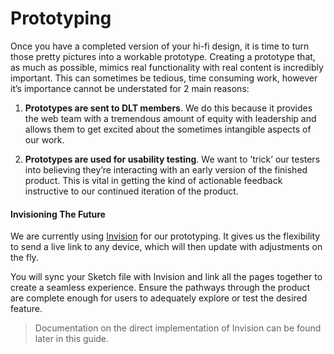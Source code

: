 # Prototyping

Once you have a completed version of your hi-fi design, it is time to turn those pretty pictures into a workable prototype. Creating a prototype that, as much as possible, mimics real functionality with real content is incredibly important. This can sometimes be tedious, time consuming work, however it’s importance cannot be understated for 2 main reasons:

1. **Prototypes are sent to DLT members**. We do this because it provides the web team with a tremendous amount of equity with leadership and allows them to get excited about the sometimes intangible aspects of our work. 

2. **Prototypes are used for usability testing**. We want to ’trick’ our testers into believing they’re interacting with an early version of the finished product. This is vital in getting the kind of actionable feedback instructive to our continued iteration of the product.  


#### Invisioning The Future
We are currently using [Invision](http://invisionapp.com) for our prototyping. It gives us the flexibility to send a live link to any device, which will then update with adjustments on the fly.  

You will sync your Sketch file with Invision and link all the pages together to create a seamless experience. Ensure the pathways through the product are complete enough for users to adequately explore or test the desired feature. 

> Documentation on the direct implementation of Invision can be found later in this guide.





